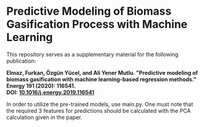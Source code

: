 # Predictive Modeling of Biomass Gasification Process with Machine Learning

This repository serves as a supplementary material for the following publication:

**Elmaz, Furkan, Özgün Yücel, and Ali Yener Mutlu. "Predictive modeling of biomass gasification with machine learning-based regression methods." Energy 191 (2020): 116541.  
DOI: [10.1016/j.energy.2019.116541](https://doi.org/10.1016/j.energy.2019.116541)**  

In order to utilize the pre-trained models, use main.py. One must note that the required 3 features for predictions should be
calculated with the PCA calculation given in the paper.

